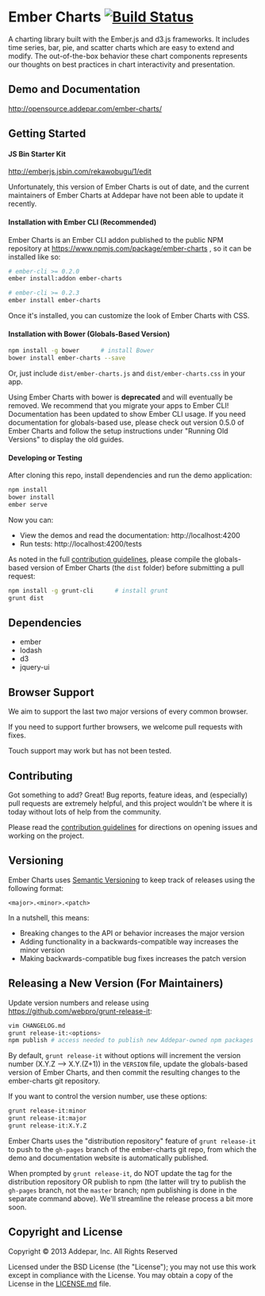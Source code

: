 # Ember Charts [![Build Status](https://secure.travis-ci.org/Addepar/ember-charts.svg?branch=master)](http://travis-ci.org/Addepar/ember-charts)

A charting library built with the Ember.js and d3.js frameworks. It includes
time series, bar, pie, and scatter charts which are easy to extend and modify.
The out-of-the-box behavior these chart components represents our thoughts on
best practices in chart interactivity and presentation.


## Demo and Documentation
http://opensource.addepar.com/ember-charts/


## Getting Started

#### JS Bin Starter Kit

http://emberjs.jsbin.com/rekawobugu/1/edit

Unfortunately, this version of Ember Charts is out of date,
and the current maintainers of Ember Charts at Addepar have not been
able to update it recently.

#### Installation with Ember CLI (Recommended)

Ember Charts is an Ember CLI addon published to the public NPM
repository at https://www.npmjs.com/package/ember-charts ,
so it can be installed like so:

```bash
# ember-cli >= 0.2.0
ember install:addon ember-charts

# ember-cli >= 0.2.3
ember install ember-charts
```

Once it's installed, you can customize the look of Ember Charts with CSS.

#### Installation with Bower (Globals-Based Version)

```bash
npm install -g bower      # install Bower
bower install ember-charts --save
```

Or, just include `dist/ember-charts.js` and `dist/ember-charts.css` in your app.

Using Ember Charts with bower is **deprecated** and will eventually be removed.
We recommend that you migrate your apps to Ember CLI! Documentation has been
updated to show Ember CLI usage. If you need documentation for globals-based
use, please check out version 0.5.0 of Ember Charts and follow the setup
instructions under "Running Old Versions" to display the old guides.

#### Developing or Testing

After cloning this repo, install dependencies and run the demo application:

```bash
npm install
bower install
ember serve
```

Now you can:
- View the demos and read the documentation: http://localhost:4200
- Run tests: http://localhost:4200/tests

As noted in the full [contribution guidelines](CONTRIBUTING.md),
please compile the globals-based version of Ember Charts (the `dist` folder)
before submitting a pull request:

```bash
npm install -g grunt-cli      # install grunt
grunt dist
```

## Dependencies
* ember
* lodash
* d3
* jquery-ui


## Browser Support

We aim to support the last two major versions of every common browser.

If you need to support further browsers, we welcome pull requests with fixes.

Touch support may work but has not been tested.


## Contributing

Got something to add? Great! Bug reports, feature ideas, and (especially) pull
requests are extremely helpful, and this project wouldn't be where it is today
without lots of help from the community.

Please read the [contribution guidelines](CONTRIBUTING.md) for directions on
opening issues and working on the project.


## Versioning

Ember Charts uses [Semantic Versioning](http://semver.org) to keep track of
releases using the following format:

`<major>.<minor>.<patch>`

In a nutshell, this means:
* Breaking changes to the API or behavior increases the major version
* Adding functionality in a backwards-compatible way increases the minor version
* Making backwards-compatible bug fixes increases the patch version


## Releasing a New Version (For Maintainers)
Update version numbers and release using https://github.com/webpro/grunt-release-it:

```bash
vim CHANGELOG.md
grunt release-it:<options>
npm publish # access needed to publish new Addepar-owned npm packages
```

By default, `grunt release-it` without options will increment the
<patch> version number (X.Y.Z --> X.Y.(Z+1)) in the `VERSION` file,
update the globals-based version of Ember Charts, and then commit
the resulting changes to the ember-charts git repository.

If you want to control the version number, use these options:

```bash
grunt release-it:minor
grunt release-it:major
grunt release-it:X.Y.Z
```

Ember Charts uses the "distribution repository" feature of `grunt release-it` to push to
the `gh-pages` branch of the ember-charts git repo, from which the demo and documentation
website is automatically published.

When prompted by `grunt release-it`, do NOT update the tag for the
distribution repository OR publish to npm (the latter will try to publish the `gh-pages`
branch, not the `master` branch; npm publishing is done in the separate command
above). We'll streamline the release process a bit more soon.


## Copyright and License
Copyright © 2013 Addepar, Inc. All Rights Reserved

Licensed under the BSD License (the "License"); you may not use this work
except in compliance with the License. You may obtain a copy of the License in
the [LICENSE.md](LICENSE.md) file.
